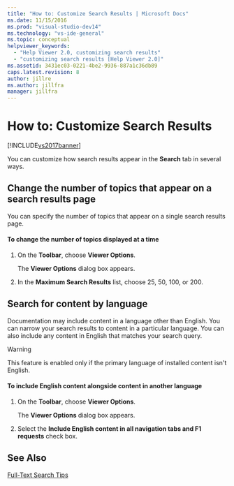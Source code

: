 ```yaml
---
title: "How to: Customize Search Results | Microsoft Docs"
ms.date: 11/15/2016
ms.prod: "visual-studio-dev14"
ms.technology: "vs-ide-general"
ms.topic: conceptual
helpviewer_keywords:
  - "Help Viewer 2.0, customizing search results"
  - "customizing search results [Help Viewer 2.0]"
ms.assetid: 3431ec03-0221-4be2-9936-887a1c36db89
caps.latest.revision: 8
author: jillre
ms.author: jillfra
manager: jillfra
---
```

# How to: Customize Search Results
[!INCLUDE[vs2017banner](../includes/vs2017banner.md)]

You can customize how search results appear in the **Search** tab in several ways.

## Change the number of topics that appear on a search results page
 You can specify the number of topics that appear on a single search results page.

#### To change the number of topics displayed at a time

1. On the **Toolbar**, choose **Viewer Options**.

     The **Viewer Options** dialog box appears.

2. In the **Maximum Search Results** list, choose 25, 50, 100, or 200.

## Search for content by language
 Documentation may include content in a language other than English. You can narrow your search results to content in a particular language. You can also include any content in English that matches your search query.

> [!WARNING]
> This feature is enabled only if the primary language of installed content isn't English.

#### To include English content alongside content in another language

1. On the **Toolbar**, choose **Viewer Options**.

     The **Viewer Options** dialog box appears.

2. Select the **Include English content in all navigation tabs and F1 requests** check box.

## See Also
 [Full-Text Search Tips](../ide/full-text-search-tips.md)
